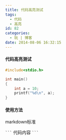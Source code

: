```yaml
---
title: 代码高亮测试
tags:
  - 代码
  - 高亮
id: 82
categories:
  - 玩 | 博客
date: 2014-08-06 16:32:15
---
```


#### 代码高亮测试

```c
#include<stdio.h>

int main()
{
    int a = 10;
    printf("%d\n", a);
}
```

<!-- more -->

#### 使用方法
markdown标准

```` ``` ```` 代码内容 ```` ``` ````